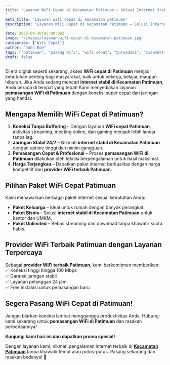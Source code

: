 ```yaml
---
title: "Layanan WiFi Cepat di Kecamatan Patimuan – Solusi Internet Stabil untuk Anda
"
meta_title: "Layanan wifi cepat di kecamatan patimuan"
description: "Layanan WiFi Cepat di Kecamatan Patimuan – Solusi Internet Stabil untuk Anda 
"
date: 2025-04-30T05:00:00Z
image: "/images/layanan-wifi-cepat-di-kecamatan-patimuan.jpg"
categories: ["Wifi Cepat"]
author: "John Doe"
tags: ["patimuan", "pasang wifi", "wifi cepat", "purwadadi", "sidamukti", "Bulupayung", "cimrutu"]
draft: false
---
```


Di era digital seperti sekarang, akses **WiFi cepat di Patimuan** menjadi kebutuhan penting bagi masyarakat, baik untuk bekerja, belajar, maupun hiburan. Jika Anda sedang mencari **internet stabil di Kecamatan Patimuan**, Anda berada di tempat yang tepat! Kami menyediakan layanan **pemasangan WiFi di Patimuan** dengan koneksi super cepat dan jaringan yang handal.  

## **Mengapa Memilih WiFi Cepat di Patimuan?**  

1. **Koneksi Tanpa Buffering** – Dengan layanan **WiFi cepat Patimuan**, aktivitas streaming, meeting online, dan gaming menjadi lebih lancar tanpa lag.  
2. **Jaringan Stabil 24/7** – Nikmati **internet stabil di Kecamatan Patimuan** dengan uptime tinggi dan minim gangguan.  
3. **Pemasangan Cepat & Profesional** – Proses **pemasangan WiFi di Patimuan** dilakukan oleh teknisi berpengalaman untuk hasil maksimal.  
4. **Harga Terjangkau** – Dapatkan paket internet berkualitas dengan harga kompetitif dari **provider WiFi terbaik Patimuan**.  

## **Pilihan Paket WiFi Cepat Patimuan**  

Kami menawarkan berbagai paket internet sesuai kebutuhan Anda:  
- **Paket Keluarga** – Ideal untuk rumah dengan banyak perangkat.  
- **Paket Bisnis** – Solusi **internet stabil di Kecamatan Patimuan** untuk kantor dan UMKM.  
- **Paket Unlimited** – Bebas streaming dan download tanpa khawatir kuota habis.  

## **Provider WiFi Terbaik Patimuan dengan Layanan Terpercaya**  

Sebagai **provider WiFi terbaik Patimuan**, kami berkomitmen memberikan:  
✅ Koneksi tinggi hingga 100 Mbps  
✅ Garansi jaringan stabil  
✅ Layanan pelanggan 24 jam  
✅ Free instalasi untuk pemasangan baru  

## **Segera Pasang WiFi Cepat di Patimuan!**  

Jangan biarkan koneksi lambat mengganggu produktivitas Anda. Hubungi kami sekarang untuk **pemasangan WiFi di Patimuan** dan rasakan perbedaannya!  

**Kunjungi kami hari ini dan dapatkan promo spesial!**  

Dengan layanan kami, nikmati pengalaman internet terbaik di [**Kecamatan Patimuan**](https://rgn.biz.id/tags/patimuan/) tanpa khawatir lemot atau putus-putus. Pasang sekarang dan rasakan bedanya! 🚀  
